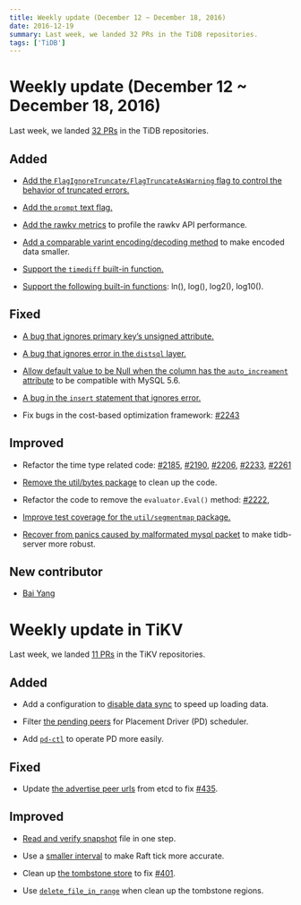 ```yaml
---
title: Weekly update (December 12 ~ December 18, 2016)
date: 2016-12-19
summary: Last week, we landed 32 PRs in the TiDB repositories.
tags: ['TiDB']
---
```


# Weekly update (December 12 ~ December 18, 2016)

Last week, we landed [32 PRs](https://github.com/pingcap/tidb/pulls?utf8=%E2%9C%93&q=is%3Apr%20is%3Amerged%20merged%3A2016-12-12..2016-12-18) in the TiDB repositories.

## Added

+ [Add the `FlagIgnoreTruncate/FlagTruncateAsWarning` flag to control the behavior of truncated errors.](https://github.com/pingcap/tidb/pull/2212)

+ [Add the `prompt` text flag.](https://github.com/pingcap/tidb/pull/2227)

+ [Add the rawkv metrics](https://github.com/pingcap/tidb/pull/2228) to profile the rawkv API performance.

+ [Add a comparable varint encoding/decoding method](https://github.com/pingcap/tidb/pull/2236) to make encoded data smaller.

+ [Support the `timediff` built-in function.](https://github.com/pingcap/tidb/pull/2249)

+ [Support the following built-in functions](https://github.com/pingcap/tidb/pull/2258): ln(), log(), log2(), log10().

## Fixed

+ [A bug that ignores primary key’s unsigned attribute.](https://github.com/pingcap/tidb/pull/2222)

+ [A bug that ignores error in the `distsql` layer.](https://github.com/pingcap/tidb/pull/2226)

+ [Allow default value to be Null when the column has the `auto_increament` attribute](https://github.com/pingcap/tidb/pull/2230) to be compatible with MySQL 5.6.

+ [A bug in the `insert` statement that ignores error.](https://github.com/pingcap/tidb/pull/2241)

+ Fix bugs in the cost-based optimization framework: [#2243](https://github.com/pingcap/tidb/pull/2243)

## Improved

+ Refactor the time type related code: [#2185](https://github.com/pingcap/tidb/pull/2185), [#2190](https://github.com/pingcap/tidb/pull/2190), [#2206](https://github.com/pingcap/tidb/pull/2206), [#2233](https://github.com/pingcap/tidb/pull/2233), [#2261](https://github.com/pingcap/tidb/pull/2261)

+ [Remove the util/bytes package](https://github.com/pingcap/tidb/pull/2221) to clean up the code.

+ Refactor the code to remove the `evaluator.Eval()` method: [#2222](https://github.com/pingcap/tidb/pull/2222), 

+ [Improve test coverage for the `util/segmentmap` package.](https://github.com/pingcap/tidb/pull/2235)

+ [Recover from panics caused by malformated mysql packet](https://github.com/pingcap/tidb/pull/2267) to make tidb-server more robust.

## New contributor

+ [Bai Yang](https://github.com/hamo)

# Weekly update in TiKV

Last week, we landed [11 PRs](https://github.com/search?utf8=%E2%9C%93&q=repo%3Apingcap%2Ftikv+repo%3Apingcap%2Fpd+is%3Apr+is%3Amerged+merged%3A2016-12-11..2016-12-17&type=Issues&ref=searchresults) in the TiKV repositories.

## Added

+ Add a configuration to [disable data sync](https://github.com/pingcap/tikv/pull/1369) to speed up loading data. 

+ Filter [the pending peers](https://github.com/pingcap/pd/pull/421) for Placement Driver (PD) scheduler. 

+ Add [`pd-ctl`](https://github.com/pingcap/pd/pull/431) to operate PD more easily.

## Fixed

+ Update [the advertise peer urls](https://github.com/pingcap/pd/pull/438) from etcd to fix [#435](https://github.com/pingcap/pd/issues/435).

## Improved

+ [Read and verify snapshot](https://github.com/pingcap/tikv/pull/1381) file in one step. 

+ Use a [smaller interval](https://github.com/pingcap/tikv/pull/1401) to make Raft tick more accurate. 

+ Clean up [the tombstone store](https://github.com/pingcap/pd/issues/428) to fix [#401](https://github.com/pingcap/pd/issues/401).

+ Use [`delete_file_in_range`](https://github.com/pingcap/tikv/pull/1409) when clean up the tombstone regions.


